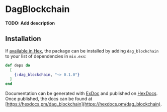 # DagBlockchain

**TODO: Add description**

## Installation

If [available in Hex](https://hex.pm/docs/publish), the package can be installed
by adding `dag_blockchain` to your list of dependencies in `mix.exs`:

```elixir
def deps do
  [
    {:dag_blockchain, "~> 0.1.0"}
  ]
end
```

Documentation can be generated with [ExDoc](https://github.com/elixir-lang/ex_doc)
and published on [HexDocs](https://hexdocs.pm). Once published, the docs can
be found at [https://hexdocs.pm/dag_blockchain](https://hexdocs.pm/dag_blockchain).

